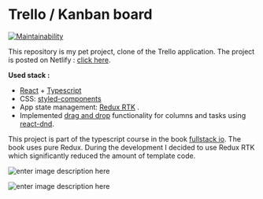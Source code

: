 # Trello / Kanban board
[![Maintainability](https://api.codeclimate.com/v1/badges/e5aea07e625eb68df90d/maintainability)](https://codeclimate.com/github/IamSoPrada/kanban-board-react-ts/maintainability)

This repository is my pet project, clone of the Trello application. The project is posted on Netlify  : [click here](https://drag-n-drop-board.netlify.app/).

**Used stack :** 
+	[React](https://reactjs.org/) + [Typescript](https://www.typescriptlang.org/)
 + CSS: [styled-components](https://styled-components.com/) 
 + App state management:  [Redux RTK](https://redux-toolkit.js.org/tutorials/typescript) .
+ Implemented  [drag and drop](https://developer.mozilla.org/ru/docs/Web/API/HTML_Drag_and_Drop_API)  functionality  for columns and tasks using [react-dnd](https://react-dnd.github.io/react-dnd/about). 

This project is part of the typescript course in the book [fullstack io](https://www.newline.co/fullstack-react-with-typescript). The book uses pure Redux. During the development I decided to use Redux RTK which significantly reduced the amount of template code.

![enter image description here](https://sun9-86.userapi.com/s/v1/if2/TeVTbqHGKk_F8OC3Cv5pJ7QDQgb45btS6dl1BEg0J2fFrhmL7ON5TWxiaSbhg0sSyyIqGxFRBD3cbDDbHelqCDAM.jpg?size=1087x516&quality=96&type=album)

![enter image description here](https://sun9-77.userapi.com/s/v1/if2/RbYzYZcyngFNnumGtnhBq0B7YlEpFcCNiuF1wZPi8iLKelzO4qDdpcu4vq0jyOTqV_-161AaGSITz3sldMB66XLP.jpg?size=1412x442&quality=96&type=album)


